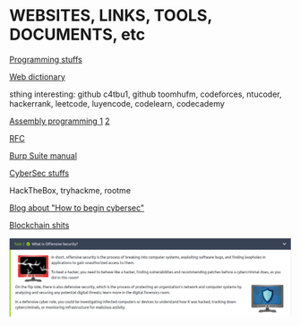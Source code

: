 # **WEBSITES, LINKS, TOOLS, DOCUMENTS, etc**

[Programming stuffs](https://drive.google.com/drive/folders/1DudGaewkx-0nCiwiUr1sx0sdk0UCG7US)

[Web dictionary](https://developer.mozilla.org/en-US/)

sthing interesting: github c4tbu1, github toomhufm, codeforces, ntucoder, hackerrank, leetcode, luyencode, codelearn, codecademy

[Assembly programming 1](https://www.youtube.com/watch?v=GHVnLG1nuvA) 
[2](https://classroom.google.com/c/MzM4OTM1MzAxNDM4?cjc=yxb6vys)

[RFC](https://datatracker.ietf.org/)

[Burp Suite manual](https://drive.google.com/file/d/1zaooCNftg56yvhRNf9VPZWegDx9b4ykC/view?usp=sharing)

[CyberSec stuffs](https://1drv.ms/u/s!AvwNTa9pdxucnXWsibH9Kov5-GXs?e=DIiH8I)

HackTheBox, tryhackme, rootme

[Blog about "How to begin cybersec"](https://blog.cyberjutsu.io/2021/08/09/hoc-an-toan-thong-tin/)

[Blockchain shits](https://github.com/Envoy-VC/blockend-developer-roadmap)

![pic](https://github.com/1259iknowthat/CTF-LEARN/blob/main/PICTURES/sec1.png "offensive-cybersecurity")
